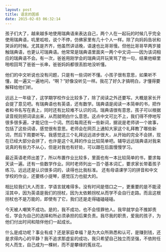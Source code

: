 ```yaml
---
layout: post
title: 语言的困惑
date: 2015-02-03 06:32:14
---
```




孩子们大了，越来越多地使用瑞典语来表达自己，两个人在一起玩的时候几乎完全使用瑞典语，叽里呱啦，说个不停，仿佛家里有几十个人一样。除了向妈妈告状和哭诉的时候。尤其是齐齐，他虽然讲话晚，语速也比哥哥慢。但他比哥哥早两岁接触瑞典语，也更认可瑞典语。他常常是瑞典语里面夹一两个中文词——因为该词相应的瑞典语不会。有一次，爸爸用刚学会的瑞典词开玩笑骂了他一句，结果他噼里啪啦回骂了爸爸一长串，爸爸妈妈都很丢脸地没听懂。

他们的中文听说也没有问题，只是有一些词听不懂。小孩子很有意思，如果听不懂，就一遍又一遍地问，“啊？”好像没听见一样。我花了好久才搞明白，才懂得要解释给他们听。

远远上一年级了，这学期学校作业比较多了，除了阅读之外还要写。大概是家长开会提了意见吧。有瑞典语也有英语，还有数学。瑞典语是阅读一本简单的书，把作者和书名写在表上，同时还有比较难不认识的词。瑞典语很有意思，孩子可以根据读音规则把词读出来，从而就明白什么意思。这点中文可比不上，我们得不停地写很多很多遍，才能记住一个词。然后每周还有一些新词，据说是老师讲一个故事，包括了这些词语，感觉很有意思。老师会在网页上通知大家这个礼拜教了哪些新词，然后下周要听写。我感觉这三个礼拜远远进步很大，从开始的完全不会拼，现在已经大部分会拼了，也许是这个礼拜的作业比较简单吧。辅导远远瑞典语对我来说真的有些力不从心，但是对我也有好处，可以跟在后面慢慢学习。

最近英语老师出差了，所以布置作业比较多，里面也有一本比较简单的书，要求每天读一遍。还有一些数学作业。同时老师列出一百个基本词汇，要求家长带着孩子练习。远远还是认识很多词的，读得也比我标准。
还有母语课学习的拼音和中文学校的作业，还要练小提琴，感觉压力也挺大的。

相比较我们大人而言，学语言就难得多。没有时间是借口之一，更重要的是不能浸淫其中，因为英语是我们的拐杖，因为太依赖拐杖从而学不会自行走路。而且这根拐杖也不是万能的，即使有了它，我们还是走得磕磕碰碰。

今天被人嘲笑不成功。是的，我不成功，也不会怪罪他人。我早就学会不推卸责任，学会为自己的选择和所必须承担的后果负责。我尽我的职责，爱我的孩子，为他们付出时间和陪伴他们一起成长。

什么是成功呢？事业有成？还是家庭幸福？是为大众所熟悉和认可，是赚到钱，还是求得内心的平静？我不追求那虚妄的成功，我只希望自己独立而坚强，不依附任何人而生，自己成为一棵树，而不是攀缘的菟丝花。


